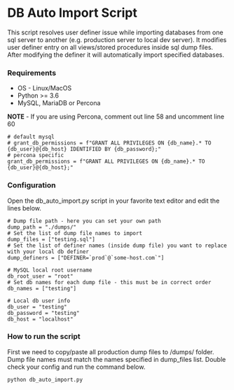 # DB Auto Import Script

This script resolves user definer issue while importing databases from one sql server to another (e.g. production server to local dev server). It modifies user definer entry on all views/stored procedures inside sql dump files. After modifying the definer it will automatically import specified databases.

### Requirements

* OS - Linux/MacOS
* Python >= 3.6
* MySQL, MariaDB or Percona

__NOTE__ - If you are using Percona, comment out line 58 and uncomment line 60

```
# default mysql
# grant_db_permissions = f"GRANT ALL PRIVILEGES ON {db_name}.* TO {db_user}@{db_host} IDENTIFIED BY {db_password};"
# percona specific
grant_db_permissions = f"GRANT ALL PRIVILEGES ON {db_name}.* TO {db_user}@{db_host};"
```

### Configuration

Open the db_auto_import.py script in your favorite text editor and edit the lines below.

```
# Dump file path - here you can set your own path 
dump_path = "./dumps/"
# Set the list of dump file names to import
dump_files = ["testing.sql"]
# Set the list of definer names (inside dump file) you want to replace with your local db definer
dump_definers = ["DEFINER=`prod`@`some-host.com`"]

# MySQL local root username
db_root_user = "root"
# Set db names for each dump file - this must be in correct order
db_names = ["testing"]

# Local db user info
db_user = "testing"
db_password = "testing"
db_host = "localhost"
```

### How to run the script

First we need to copy/paste all production dump files to /dumps/ folder. Dump file names must match the names specified in dump_files list. Double check your config and run the command below.

```
python db_auto_import.py
```



